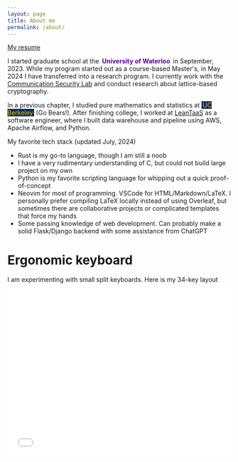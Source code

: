 ```yaml
---
layout: page
title: About me
permalink: /about/
---
```


[My resume](/assets/resume/main.pdf)

I started graduate school at the <bold style="font-weight:bold; color: #5D0096; padding-left: 2pt; padding-right: 2pt">University of Waterloo</bold> in September, 2023. While my program started out as a course-based Master's, in May 2024 I have transferred into a research program. I currently work with the [Communication Security Lab](https://uwaterloo.ca/communications-security-lab/) and conduct research about lattice-based cryptography.

In a previous chapter, I studied pure mathematics and statistics at <bold style="background-color: #003262; color: #FDB515; padding-left: 2pt; padding-right: 2pt">UC Berkeley</bold> (Go Bears!). After finishing college, I worked at [LeanTaaS](https://leantaas.com) as a software engineer, where I built data warehouse and pipeline using AWS, Apache Airflow, and Python. 

My favorite tech stack (updated July, 2024)
- Rust is my go-to language, though I am still a noob
- I have a very rudimentary understanding of C, but could not build large project on my own
- Python is my favorite scripting language for whipping out a quick proof-of-concept
- Neovim for most of programming. VSCode for HTML/Markdown/LaTeX. I personally prefer compiling LaTeX locally instead of using Overleaf, but sometimes there are collaborative projects or complicated templates that force my hands
- Some passing knowledge of web development. Can probably make a solid Flask/Django backend with some assistance from ChatGPT

# Ergonomic keyboard
I am experimenting with small split keyboards. Here is my 34-key layout

<embed src="/assets/34-key-layout.pdf" width="100%" height="375" type="application/pdf">